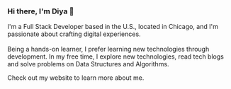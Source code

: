 

### Hi there, I'm Diya 👋

I'm a Full Stack Developer based in the U.S., located in Chicago, and I'm passionate about crafting digital experiences.<br />
<br />Being a hands-on learner, I prefer learning new technologies through development. In my free time, I explore new technologies, read tech blogs and solve problems on Data Structures and Algorithms.

Check out my website to learn more about me.

<!--
**dshibu2/dshibu2** is a ✨ _special_ ✨ repository because its `README.md` (this file) appears on your GitHub profile.

Here are some ideas to get you started:

- 🔭 I’m currently working on ...
- 🌱 I’m currently learning ...
- 👯 I’m looking to collaborate on ...
- 🤔 I’m looking for help with ...
- 💬 Ask me about ...
- 📫 How to reach me: ...
- 😄 Pronouns: ...
- ⚡ Fun fact: ...
-->
